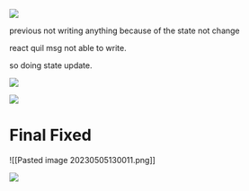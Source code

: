![](https://i.imgur.com/BVqweSw.png)


previous not writing anything because of the state not change 

react quil msg not able to write.

so doing state update.

![](https://i.imgur.com/v5xqi7Q.png)


![](https://i.imgur.com/TZO2W0S.png)








# Final Fixed

![[Pasted image 20230505130011.png]]


![](https://i.imgur.com/jtxxaOK.png)
